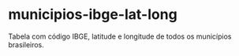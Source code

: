 # municipios-ibge-lat-long
Tabela com código IBGE, latitude e longitude de todos os municípios brasileiros.
